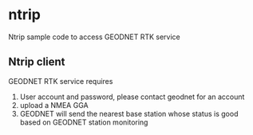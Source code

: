 # ntrip
Ntrip sample code to access GEODNET RTK service

## Ntrip client  
GEODNET RTK service requires 
1) User account and password, please contact geodnet for an account  
2) upload a NMEA GGA
3) GEODNET will send the nearest base station whose status is good based on GEODNET station monitoring


